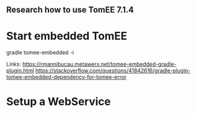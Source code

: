## Research how to use TomEE 7.1.4

# Start embedded TomEE

gradle tomee-embedded -i

Links:
https://rmannibucau.metawerx.net/tomee-embedded-gradle-plugin.html
https://stackoverflow.com/questions/41842616/gradle-plugin-tomee-embedded-dependency-for-tomee-error

# Setup a WebService
